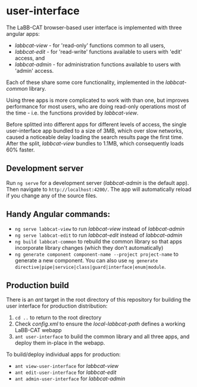 # user-interface

The LaBB-CAT browser-based user interface is implemented with three angular apps:

- *labbcat-view* - for 'read-only' functions common to all users,
- *labbcat-edit* - for 'read-write' functions available to users with 'edit' access, and
- *labbcat-admin* - for administration functions available to users with 'admin' access.

Each of these share some core functionality, implemented in the *labbcat-common* library.

Using three apps is more complicated to work with than one, but improves performance for
most users, who are doing read-only operations most of the time - i.e. the functions
provided by *labbcat-view*.

Before splitted into different apps for different levels of access, the single
user-interface app bundled to a size of 3MB, which over slow networks, caused a noticeable
delay loading the search results page the first time. After the split, *labbcat-view*
bundles to 1.1MB, which consequently loads 60% faster.

## Development server

Run `ng serve` for a development server (*labbcat-admin* is the default app). Then
navigate to `http://localhost:4200/`. The app will automatically reload if you change any
of the source files. 

## Handy Angular commands:

- `ng serve labbcat-view` to run *labbcat-view* instead of *labbcat-admin*
- `ng serve labbcat-edit` to run *labbcat-edit* instead of *labbcat-admin*
- `ng build labbcat-common` to rebuild the common library so that apps incorporate library
   changes (which they don't automatically)
- `ng generate component component-name --project project-name` to generate a new component. You can also use `ng
  generate directive|pipe|service|class|guard|interface|enum|module`. 

## Production build

There is an *ant* target in the root directory of this repository for building the user
interface for production distribution:

1. `cd ..` to return to the root directory
2. Check *config.xml* to ensure the *local-labbcat-path* defines a working LaBB-CAT webapp
3. `ant user-interface` to build the common library and all three apps, and deploy them
   in-place in the webapp.

To build/deploy individual apps for production:

- `ant view-user-interface` for *labbcat-view*
- `ant edit-user-interface` for *labbcat-edit*
- `ant admin-user-interface` for *labbcat-admin*
